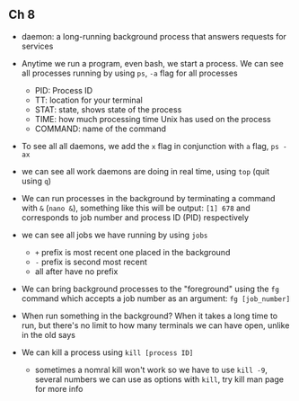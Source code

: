 ## Ch 8
* daemon: a long-running background process that answers requests for services
* Anytime we run a program, even bash, we start a process. We can see all processes running by using `ps`, `-a` flag for all processes
    - PID: Process ID
    - TT: location for your terminal
    - STAT: state, shows state of the process
    - TIME: how much processing time Unix has used on the process
    - COMMAND: name of the command
* To see all all daemons, we add the `x` flag in conjunction with `a` flag, `ps -ax`
* we can see all work daemons are doing in real time, using `top` (quit using `q`)

* We can run processes in the background by terminating a command with `&` (`nano &`), something like this will be output: `[1] 678` and corresponds to job number and process ID (PID) respectively
* we can see all jobs we have running by using `jobs`
    - `+` prefix is most recent one placed in the background
    - `-` prefix is second most recent
    - all after have no prefix
* We can bring background processes to the "foreground" using the `fg` command which accepts a job number as an argument: `fg [job_number]`
* When run something in the background? When it takes a long time to run, but there's no limit to how many terminals we can have open, unlike in the old says
* We can kill a process using `kill [process ID]`
    - sometimes a nomral kill won't work so we have to use `kill -9`, several numbers we can use as options with `kill`, try kill man page for more info